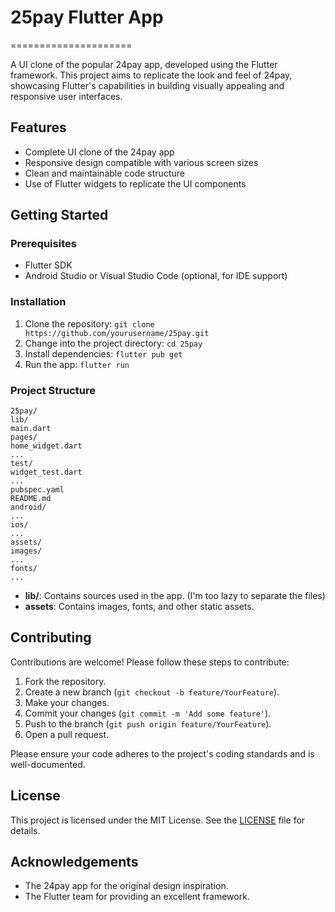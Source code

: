 # 25pay Flutter App
=====================

A UI clone of the popular 24pay app, developed using the Flutter framework. This project aims to replicate the look and feel of 24pay, showcasing Flutter's capabilities in building visually appealing and responsive user interfaces.

## Features

* Complete UI clone of the 24pay app
* Responsive design compatible with various screen sizes
* Clean and maintainable code structure
* Use of Flutter widgets to replicate the UI components

## Getting Started

### Prerequisites

* Flutter SDK
* Android Studio or Visual Studio Code (optional, for IDE support)

### Installation

1. Clone the repository: `git clone https://github.com/yourusername/25pay.git`
2. Change into the project directory: `cd 25pay`
3. Install dependencies: `flutter pub get`
4. Run the app: `flutter run`

### Project Structure
```
25pay/
lib/
main.dart
pages/
home_widget.dart
...
test/
widget_test.dart
...
pubspec.yaml
README.md
android/
...
ios/
...
assets/
images/
...
fonts/
...
```

- **lib/**: Contains sources used in the app. (I'm too lazy to separate the files)
- **assets**: Contains images, fonts, and other static assets.

## Contributing

Contributions are welcome! Please follow these steps to contribute:

1. Fork the repository.
2. Create a new branch (`git checkout -b feature/YourFeature`).
3. Make your changes.
4. Commit your changes (`git commit -m 'Add some feature'`).
5. Push to the branch (`git push origin feature/YourFeature`).
6. Open a pull request.

Please ensure your code adheres to the project's coding standards and is well-documented.

## License

This project is licensed under the MIT License. See the [LICENSE](LICENSE) file for details.

## Acknowledgements

- The 24pay app for the original design inspiration.
- The Flutter team for providing an excellent framework.

